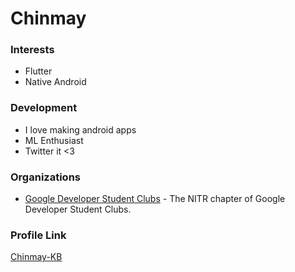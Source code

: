 # Chinmay

### Interests

- Flutter
- Native Android

### Development

- I love making android apps
- ML Enthusiast
- Twitter it <3

### Organizations

- [Google Developer Student Clubs](https://github.com/developer-student-clubs-nitr) - The NITR chapter of Google Developer Student Clubs.

### Profile Link

[Chinmay-KB](https://github.com/Chinmay-KB)
